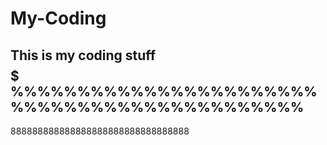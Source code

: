 # My-Coding
This is my coding stuff
$$$$$$$$$$$$$$$$$$$$$$$$$$$$$$$$$$$$$$$$$$$$$
%%%%%%%%%%%%%%%%%%%%%%%%%%%%%%%%%%%%%%%%%%%%%
---------------------------------------
888888888888888888888888888888888
